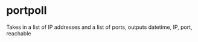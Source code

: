 # portpoll
Takes in a list of IP addresses and a list of ports, outputs datetime, IP, port, reachable
